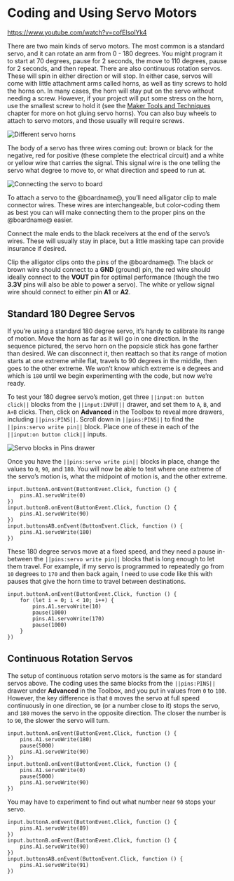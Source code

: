 # Coding and Using Servo Motors

https://www.youtube.com/watch?v=cofElsolYk4 
<br/>

There are two main kinds of servo motors. The most common is a standard servo, and it can rotate an arm from 0 - 180 degrees. You might program it to start at 70 degrees, pause for 2 seconds, the move to 110 degrees, pause for 2 seconds, and then repeat. There are also continuous rotation servos. These will spin in either direction or will stop. In either case, servos will come with little attachment arms called horns, as well as tiny screws to hold the horns on. In many cases, the horn will stay put on the servo without needing a screw. However, if your project will put some stress on the horn, use the smallest screw to hold it (see the [Maker Tools and Techniques](/courses/making/maker-tools-techniques) chapter for more on hot gluing servo horns). You can also buy wheels to attach to servo motors, and those usually will require screws.

![Different servo horns](/static/courses/making/coding/servo-horns.jpg)

The body of a servo has three wires coming out: brown or black for the negative, red for positive (these complete the electrical circuit) and a white or yellow wire that carries the signal. This signal wire is the one telling the servo what degree to move to, or what direction and speed to run at.

![Connecting the servo to board](/static/courses/making/coding/servo-connect.jpg)

To attach a servo to the @boardname@, you’ll need alligator clip to male connector wires. These wires are interchangeable, but color-coding them as best you can will make connecting them to the proper pins on the @boardname@ easier.

Connect the male ends to the black receivers at the end of the servo’s wires. These will usually stay in place, but a little masking tape can provide insurance if desired.

Clip the alligator clips onto the pins of the @boardname@. The black or brown wire should connect to a **GND** (ground) pin, the red wire should ideally connect to the **VOUT** pin for optimal performance (though the two **3.3V** pins will also be able to power a servo). The white or yellow signal wire should connect to either pin **A1** or **A2**.

## Standard 180 Degree Servos

If you’re using a standard 180 degree servo, it’s handy to calibrate its range of motion. Move the horn as far as it will go in one direction. In the sequence pictured, the servo horn on the popsicle stick has gone farther than desired. We can disconnect it, then reattach so that its range of motion starts at one extreme while flat, travels to 90 degrees in the middle, then goes to the other extreme. We won’t know which extreme is `0` degrees and which is `180` until we begin experimenting with the code, but now we’re ready.

To test your 180 degree servo’s motion, get three ``||input:on button click||`` blocks from the ``||input:INPUT||`` drawer, and set them to `A`, `B`, and `A+B` clicks. Then, click on **Advanced** in the Toolbox to reveal more drawers, including ``||pins:PINS||``. Scroll down in ``||pins:PINS||`` to find the ``||pins:servo write pin||`` block. Place one of these in each of the ``||input:on button click||`` inputs.

![Servo blocks in Pins drawer](/static/courses/making/coding/servo-blocks.jpg)

Once you have the ``||pins:servo write pin||`` blocks in place, change the values to `0`, `90`, and `180`. You will now be able to test where one extreme of the servo’s motion is, what the midpoint of motion is, and the other extreme.

```blocks
input.buttonA.onEvent(ButtonEvent.Click, function () {
    pins.A1.servoWrite(0)
})
input.buttonB.onEvent(ButtonEvent.Click, function () {
    pins.A1.servoWrite(90)
})
input.buttonsAB.onEvent(ButtonEvent.Click, function () {
    pins.A1.servoWrite(180)
})
```

These 180 degree servos move at a fixed speed, and they need a pause in-between the ``||pins:servo write pin||`` blocks that is long enough to let them travel. For example, if my servo is programmed to repeatedly go from `10` degrees to `170` and then back again, I need to use code like this with pauses that give the horn time to travel between destinations.

```blocks
input.buttonA.onEvent(ButtonEvent.Click, function () {
    for (let i = 0; i < 10; i++) {
        pins.A1.servoWrite(10)
        pause(1000)
        pins.A1.servoWrite(170)
        pause(1000)
    }
})
```

## Continuous Rotation Servos    

The setup of continuous rotation servo motors is the same as for standard servos above. The coding uses the same blocks from the ``||pins:PINS||`` drawer under **Advanced** in the Toolbox, and you put in values from `0` to `180`. However, the key difference is that `0` moves the servo at full speed continuously in one direction, `90` (or a number close to it) stops the servo, and `180` moves the servo in the opposite direction. The closer the number is to `90`, the slower the servo will turn.

```blocks
input.buttonA.onEvent(ButtonEvent.Click, function () {
    pins.A1.servoWrite(180)
    pause(5000)
    pins.A1.servoWrite(90)
})
input.buttonB.onEvent(ButtonEvent.Click, function () {
    pins.A1.servoWrite(0)
    pause(5000)
    pins.A1.servoWrite(90)
})
```

You may have to experiment to find out what number near `90` stops your servo.

```blocks
input.buttonA.onEvent(ButtonEvent.Click, function () {
    pins.A1.servoWrite(89)
})
input.buttonB.onEvent(ButtonEvent.Click, function () {
    pins.A1.servoWrite(90)
})
input.buttonsAB.onEvent(ButtonEvent.Click, function () {
    pins.A1.servoWrite(91)
})
```